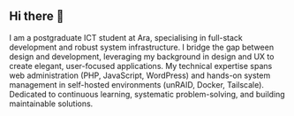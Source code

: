 ## Hi there 👋
I am a postgraduate ICT student at Ara, specialising in full-stack development and robust system infrastructure. I bridge the gap between design and development, leveraging my background in design and UX to create elegant, user-focused applications. My technical expertise spans web administration (PHP, JavaScript, WordPress) and hands-on system management in self-hosted environments (unRAID, Docker, Tailscale). Dedicated to continuous learning, systematic problem-solving, and building maintainable solutions.

<!--
**Reupenny/Reupenny** is a ✨ _special_ ✨ repository because its `README.md` (this file) appears on your GitHub profile.

Here are some ideas to get you started:

- 🔭 I’m currently working on ...
- 🌱 I’m currently learning ...
- 👯 I’m looking to collaborate on ...
- 🤔 I’m looking for help with ...
- 💬 Ask me about ...
- 📫 How to reach me: ...
- 😄 Pronouns: ...
- ⚡ Fun fact: ...
-->
